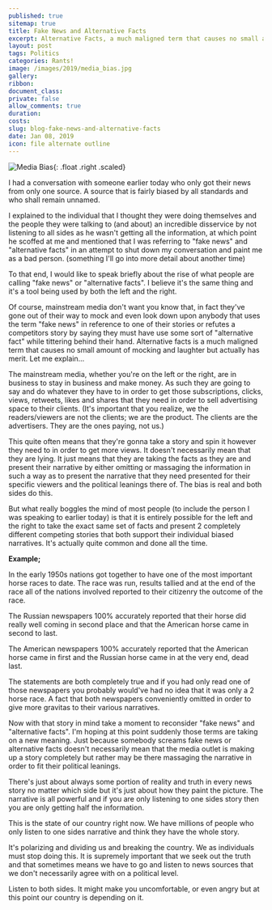 ```yaml
---
published: true
sitemap: true
title: Fake News and Alternative Facts
excerpt: Alternative Facts, a much maligned term that causes no small amount of mocking and laughter but actually has merit.   Let me explain...
layout: post
tags: Politics
categories: Rants!
image: /images/2019/media_bias.jpg
gallery:
ribbon:
document_class:
private: false
allow_comments: true
duration:
costs: 
slug: blog-fake-news-and-alternative-facts
date: Jan 08, 2019
icon: file alternate outline
---
```


![Media Bias](/images/2019/media_bias.jpg){: .float .right .scaled}

I had a conversation with someone earlier today who only got their news from only one source. A source that is fairly biased by all standards and who shall remain unnamed. 

I explained to the individual that I thought they were doing themselves and the people they were talking to (and about) an incredible disservice by not listening to all sides as he wasn't getting all the information, at which point he scoffed at me and mentioned that I was referring to "fake news" and "alternative facts" in an attempt to shut down my conversation and paint me as a bad person. (something I'll go into more detail about another time)

To that end, I would like to speak briefly about the rise of what people are calling "fake news" or "alternative facts". I believe it's the same thing and it's a tool being used by both the left and the right.

Of course, mainstream media don't want you know that, in fact they've gone out of their way to mock and even look down upon anybody that uses the term "fake news" in reference to one of their stories or refutes a competitors story by saying they must have use some sort of "alternative fact" while tittering behind their hand.  Alternative facts is a much maligned term that causes no small amount of mocking and laughter but actually has merit.   Let me explain...

The mainstream media, whether you're on the left or the right, are in business to stay in business and make money.  As such they are going to say and do whatever they have to in order to get those subscriptions, clicks, views, retweets, likes and shares that they need in order to sell advertising space to their clients.  (It's important that you realize, we the readers/viewers are not the clients; we are the product. The clients are the advertisers. They are the ones paying, not us.)

This quite often means that they're gonna take a story and spin it however they need to in order to get more views.  It doesn't necessarily mean that they are lying. It just means that they are taking the facts as they are and present their narrative by either omitting or massaging the information in such a way as to present the narrative that they need presented for their specific viewers and the political leanings there of.  The bias is real and both sides do this.  

But what really boggles the mind of most people (to include the person I was speaking to earlier today) is that it is entirely possible for the left and the right to take the exact same set of facts and present 2 completely different competing stories that both support their individual biased narratives. It's actually quite common and done all the time.

__Example;__  

In the early 1950s nations got together to have one of the most important horse races to date.  The race was run, results tallied and at the end of the race all of the nations involved reported to their citizenry the outcome of the race.

The Russian newspapers 100% accurately reported that their horse did really well coming in second place and that the American horse came in second to last.  

The American newspapers 100% accurately reported that the American horse came in first and the Russian horse came in at the very end, dead last.

The statements are both completely true and if you had only read one of those newspapers you probably would've had no idea that it was only a 2 horse race.  A fact that both newspapers conveniently omitted in order to give more gravitas to their various narratives.

Now with that story in mind take a moment to reconsider "fake news" and "alternative facts". 
I'm hoping at this point suddenly those terms are taking on a new meaning. Just because somebody screams fake news or alternative facts doesn't necessarily mean that the media outlet is making up a story completely but rather may be there massaging the narrative in order to fit their political leanings.

There's just about always some portion of reality and truth in every news story no matter which side but it's just about how they paint the picture. The narrative is all powerful and if you are only listening to one sides story then you are only getting half the information.

This is the state of our country right now. We have millions of people who only listen to one sides narrative and think they have the whole story. 

It's polarizing and dividing us and breaking the country. We as individuals must stop doing this. It is supremely important that we seek out the truth and that sometimes means we have to go and listen to news sources that we don't necessarily agree with on a political level.  

Listen to both sides.  It might make you uncomfortable, or even angry but at this point our country is depending on it.


